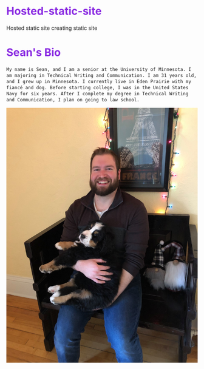 # Hosted-static-site
Hosted static site
creating static site
<!DOCTYPE html>
<meta charset="utf-8">
<head><head>
    <style>h1 { color: blueviolet;</style>
<title>Sean's Bio</title> 
<h1>Sean's Bio</h1>
<body>

    My name is Sean, and I am a senior at the University of Minnesota. I am majoring in Technical Writing and Communication. I am 31 years old, and I grew up in Minnesota. I currently live in Eden Prairie with my fiancé and dog. Before starting college, I was in the United States Navy for six years. After I complete my degree in Technical Writing and Communication, I plan on going to law school.                                                                                         
 
</body>
<img src="me.jpg" />
